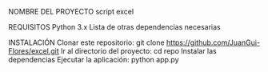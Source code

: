 NOMBRE DEL PROYECTO
script excel

REQUISITOS
Python 3.x
Lista de otras dependencias necesarias

INSTALACIÓN
Clonar este repositorio: git clone https://github.com/JuanGui-Flores/excel.git
Ir al directorio del proyecto: cd repo
Instalar las dependencias
Ejecutar la aplicación: python app.py